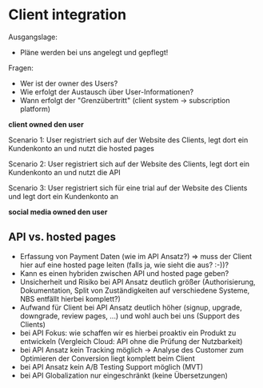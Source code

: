 # Client integration

Ausgangslage:

- Pläne werden bei uns angelegt und gepflegt!

Fragen:

- Wer ist der owner des Users?
- Wie erfolgt der Austausch über User-Informationen?
- Wann erfolgt der "Grenzübertritt" (client system -> subscription platform)

**client owned den user**

Scenario 1: User registriert sich auf der Website des Clients, legt dort ein Kundenkonto an und nutzt die hosted pages

Scenario 2: User registriert sich auf der Website des Clients, legt dort ein Kundenkonto an und nutzt die API

Scenario 3: User registriert sich für eine trial auf der Website des Clients und legt dort ein Kundenkonto an

**social media owned den user**

## API vs. hosted pages

- Erfassung von Payment Daten (wie im API Ansatz?) => muss der Client hier auf eine hosted page leiten (falls ja, wie sieht die aus? :-))? 
- Kann es einen hybriden zwischen API und hosted page geben?
- Unsicherheit und Risiko bei API Ansatz deutlich größer (Authorisierung, Dokumentation, Split von Zuständigkeiten auf verschiedene Systeme, NBS entfällt hierbei komplett?)
- Aufwand für Client bei API Ansatz deutlich höher (signup, upgrade, downgrade, review pages, ...) und wohl auch bei uns (Support des Clients)
- bei API Fokus: wie schaffen wir es hierbei proaktiv ein Produkt zu entwickeln (Vergleich Cloud: API ohne die Prüfung der Nutzbarkeit)
- bei API Ansatz kein Tracking möglich -> Analyse des Customer zum Optimieren der Conversion liegt komplett beim Client
- bei API Ansatz kein A/B Testing Support möglich (MVT)
- bei API Globalization nur eingeschränkt (keine Übersetzungen)

